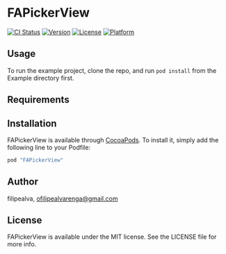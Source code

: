 # FAPickerView

[![CI Status](http://img.shields.io/travis/filipealva/FAPickerView.svg?style=flat)](https://travis-ci.org/filipealva/FAPickerView)
[![Version](https://img.shields.io/cocoapods/v/FAPickerView.svg?style=flat)](http://cocoapods.org/pods/FAPickerView)
[![License](https://img.shields.io/cocoapods/l/FAPickerView.svg?style=flat)](http://cocoapods.org/pods/FAPickerView)
[![Platform](https://img.shields.io/cocoapods/p/FAPickerView.svg?style=flat)](http://cocoapods.org/pods/FAPickerView)

## Usage

To run the example project, clone the repo, and run `pod install` from the Example directory first.

## Requirements

## Installation

FAPickerView is available through [CocoaPods](http://cocoapods.org). To install
it, simply add the following line to your Podfile:

```ruby
pod "FAPickerView"
```

## Author

filipealva, ofilipealvarenga@gmail.com

## License

FAPickerView is available under the MIT license. See the LICENSE file for more info.
